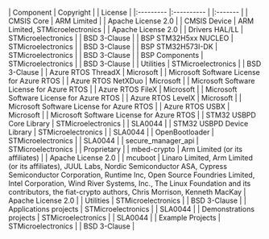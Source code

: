 | Component                        | Copyright                               |                                                                                                                                                                                                                                                                                   | License                                      |
|:---------                        |:----------                              |                                                                                                                                                                                                                                                                                   |:-------                                      |
| CMSIS Core                       | ARM Limited                             |                                                                                                                                                                                                                                                                                   | Apache License 2.0                           |
| CMSIS Device                     | ARM Limited, STMicroelectronics         |                                                                                                                                                                                                                                                                                   | Apache License 2.0                           |
| Drivers HAL/LL                   | STMicroelectronics                      |                                                                                                                                                                                                                                                                                   | BSD 3-Clause                                 |
| BSP STM32H5xx NUCLEO             | STMicroelectronics                      |                                                                                                                                                                                                                                                                                   | BSD 3-Clause                                 |
| BSP STM32H573I-DK                | STMicroelectronics                      |                                                                                                                                                                                                                                                                                   | BSD 3-Clause                                 |
| BSP Components                   | STMicroelectronics                      |                                                                                                                                                                                                                                                                                   | BSD 3-Clause                                 |
| Utilities                        | STMicroelectronics                      |                                                                                                                                                                                                                                                                                   | BSD 3-Clause                                 |
| Azure RTOS ThreadX                | Microsoft                               |                                                                                                                                                                                                                                                                                   | Microsoft Software License for Azure RTOS    |
| Azure RTOS NetXDuo                | Microsoft                               |                                                                                                                                                                                                                                                                                   | Microsoft Software License for Azure RTOS    |
| Azure RTOS FileX                  | Microsoft                               |                                                                                                                                                                                                                                                                                   | Microsoft Software License for Azure RTOS    |
| Azure RTOS LevelX                 | Microsoft                               |                                                                                                                                                                                                                                                                                   | Microsoft Software License for Azure RTOS    |
| Azure RTOS USBX                   | Microsoft                               |                                                                                                                                                                                                                                                                                   | Microsoft Software License for Azure RTOS    |
| STM32 USBPD Core Library         | STMicroelectronics                      |                                                                                                                                                                                                                                                                                   | SLA0044                                      |
| STM32 USBPD Device Library       | STMicroelectronics                      |                                                                                                                                                                                                                                                                                   | SLA0044                                      |
| OpenBootloader                   | STMicroelectronics                      |                                                                                                                                                                                                                                                                                   | SLA0044                                      |
| secure_manager_api               | STMicroelectronics                      |                                                                                                                                                                                                                                                                                   | Proprietary                                  |
| mbed-crypto                      | Arm Limited (or its affiliates)         |                                                                                                                                                                                                                                                                                   | Apache License 2.0                           |
| mcuboot                          | Linaro Limited, Arm Limited (or its affiliates), JUUL Labs, Nordic Semiconductor ASA, Cypress Semiconductor Corporation,  Runtime Inc, Open Source Foundries Limited,  Intel Corporation,  Wind River Systems, Inc., The Linux Foundation and its contributors,  the fiat-crypto authors, Chris Morrison,  Kenneth MacKay   | Apache License 2.0                           |
| Utilities                        | STMicroelectronics                      |                                                                                                                                                                                                                                                                                   | BSD 3-Clause                                 |
| Applications projects            | STMicroelectronics                      |                                                                                                                                                                                                                                                                                   | SLA0044                                      |
| Demonstrations projects          | STMicroelectronics                      |                                                                                                                                                                                                                                                                                   | SLA0044                                      |
| Example Projects                 | STMicroelectronics                      |                                                                                                                                                                                                                                                                                   | BSD 3-Clause                                 |